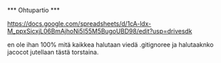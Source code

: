*** Ohtupartio ***

https://docs.google.com/spreadsheets/d/1cA-ldx-M_ppxSicxjL06BmAjhoNi5I55M5BugoUBD98/edit?usp=drivesdk

en ole ihan 100% mitä kaikkea halutaan viedä .gitignoree ja halutaaknko jacocot jutellaan tästä torstaina.
